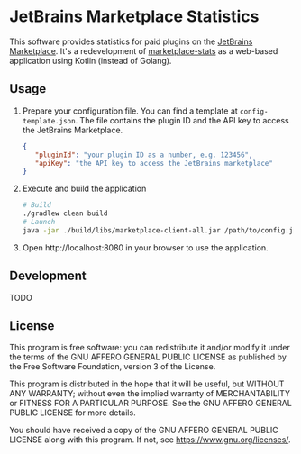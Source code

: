 # JetBrains Marketplace Statistics

This software provides statistics for paid plugins on the [JetBrains Marketplace](https://plugins.jetbrains.com/).
It's a redevelopment of [marketplace-stats](https://github.com/jansorg/marketplace-stats) as a web-based application using Kotlin (instead of Golang).

## Usage

1. Prepare your configuration file. You can find a template at `config-template.json`. The file contains the plugin ID and the API key to access the JetBrains Marketplace.
   ```json
   {
      "pluginId": "your plugin ID as a number, e.g. 123456", 
      "apiKey": "the API key to access the JetBrains marketplace"
   }
   ```
2. Execute and build the application
    ```bash
   # Build
    ./gradlew clean build
   # Launch
    java -jar ./build/libs/marketplace-client-all.jar /path/to/config.json
    ```
3. Open http://localhost:8080 in your browser to use the application.

## Development
TODO 

## License

This program is free software: you can redistribute it and/or modify it under the terms of the GNU AFFERO GENERAL PUBLIC LICENSE as published by the Free Software Foundation, version 3 of the License.

This program is distributed in the hope that it will be useful, but WITHOUT ANY WARRANTY; without even the implied warranty of MERCHANTABILITY or FITNESS FOR A PARTICULAR PURPOSE. See the GNU AFFERO GENERAL PUBLIC LICENSE for more details.

You should have received a copy of the GNU AFFERO GENERAL PUBLIC LICENSE along with this program. If not,
see <https://www.gnu.org/licenses/>.